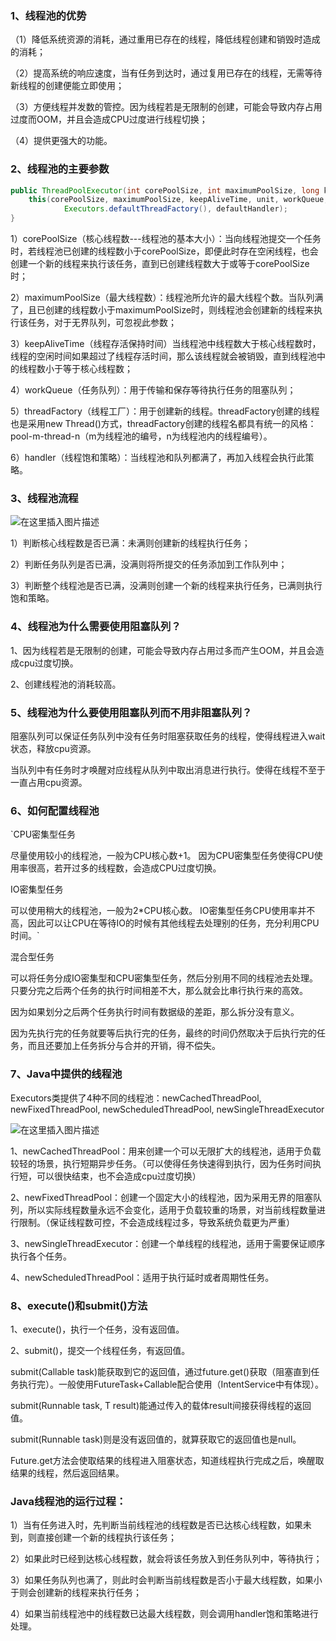 ### 1、线程池的优势

（1）降低系统资源的消耗，通过重用已存在的线程，降低线程创建和销毁时造成的消耗；

（2）提高系统的响应速度，当有任务到达时，通过复用已存在的线程，无需等待新线程的创建便能立即使用；

（3）方便线程并发数的管控。因为线程若是无限制的创建，可能会导致内存占用过度而OOM，并且会造成CPU过度进行线程切换；

（4）提供更强大的功能。

### 2、线程池的主要参数

```java
public ThreadPoolExecutor(int corePoolSize, int maximumPoolSize, long keepAliveTime, TimeUnit unit, BlockingQueue<Runnable> workQueue) {
    this(corePoolSize, maximumPoolSize, keepAliveTime, unit, workQueue,
            Executors.defaultThreadFactory(), defaultHandler);
}

```

1）corePoolSize（核心线程数---线程池的基本大小）：当向线程池提交一个任务时，若线程池已创建的线程数小于corePoolSize，即便此时存在空闲线程，也会创建一个新的线程来执行该任务，直到已创建线程数大于或等于corePoolSize时；

2）maximumPoolSize（最大线程数）：线程池所允许的最大线程个数。当队列满了，且已创建的线程数小于maximumPoolSize时，则线程池会创建新的线程来执行该任务，对于无界队列，可忽视此参数；

3）keepAliveTime（线程存活保持时间）当线程池中线程数大于核心线程数时，线程的空闲时间如果超过了线程存活时间，那么该线程就会被销毁，直到线程池中的线程数小于等于核心线程数；

4）workQueue（任务队列）：用于传输和保存等待执行任务的阻塞队列；

5）threadFactory（线程工厂）：用于创建新的线程。threadFactory创建的线程也是采用new Thread()方式，threadFactory创建的线程名都具有统一的风格：pool-m-thread-n（m为线程池的编号，n为线程池内的线程编号）。

6）handler（线程饱和策略）：当线程池和队列都满了，再加入线程会执行此策略。

### 3、线程池流程

![在这里插入图片描述](https://img-blog.csdnimg.cn/ce8be2db61cf451b95f9d0305efa5d0f.png?x-oss-process=image/watermark,type_d3F5LXplbmhlaQ,shadow_50,text_Q1NETiBAbGVlZGNvZGVKb2huMDE=,size_15,color_FFFFFF,t_70,g_se,x_16)

1）判断核心线程数是否已满：未满则创建新的线程执行任务；

2）判断任务队列是否已满，没满则将所提交的任务添加到工作队列中；

3）判断整个线程池是否已满，没满则创建一个新的线程来执行任务，已满则执行饱和策略。

### 4、线程池为什么需要使用阻塞队列？

1、因为线程若是无限制的创建，可能会导致内存占用过多而产生OOM，并且会造成cpu过度切换。

2、创建线程池的消耗较高。

### 5、线程池为什么要使用阻塞队列而不用非阻塞队列？

阻塞队列可以保证任务队列中没有任务时阻塞获取任务的线程，使得线程进入wait状态，释放cpu资源。

当队列中有任务时才唤醒对应线程从队列中取出消息进行执行。使得在线程不至于一直占用cpu资源。

### 6、如何配置线程池

`CPU密集型任务

尽量使用较小的线程池，一般为CPU核心数+1。 因为CPU密集型任务使得CPU使用率很高，若开过多的线程数，会造成CPU过度切换。

IO密集型任务

可以使用稍大的线程池，一般为2*CPU核心数。 IO密集型任务CPU使用率并不高，因此可以让CPU在等待IO的时候有其他线程去处理别的任务，充分利用CPU时间。`

混合型任务

可以将任务分成IO密集型和CPU密集型任务，然后分别用不同的线程池去处理。 只要分完之后两个任务的执行时间相差不大，那么就会比串行执行来的高效。

因为如果划分之后两个任务执行时间有数据级的差距，那么拆分没有意义。

因为先执行完的任务就要等后执行完的任务，最终的时间仍然取决于后执行完的任务，而且还要加上任务拆分与合并的开销，得不偿失。

### 7、Java中提供的线程池

Executors类提供了4种不同的线程池：newCachedThreadPool, newFixedThreadPool, newScheduledThreadPool, newSingleThreadExecutor

![在这里插入图片描述](https://img-blog.csdnimg.cn/a7f92b18b0f045d582cb8111fa207405.png?x-oss-process=image/watermark,type_d3F5LXplbmhlaQ,shadow_50,text_Q1NETiBAbGVlZGNvZGVKb2huMDE=,size_19,color_FFFFFF,t_70,g_se,x_16)

1、newCachedThreadPool：用来创建一个可以无限扩大的线程池，适用于负载较轻的场景，执行短期异步任务。（可以使得任务快速得到执行，因为任务时间执行短，可以很快结束，也不会造成cpu过度切换）

2、newFixedThreadPool：创建一个固定大小的线程池，因为采用无界的阻塞队列，所以实际线程数量永远不会变化，适用于负载较重的场景，对当前线程数量进行限制。（保证线程数可控，不会造成线程过多，导致系统负载更为严重）

3、newSingleThreadExecutor：创建一个单线程的线程池，适用于需要保证顺序执行各个任务。

4、newScheduledThreadPool：适用于执行延时或者周期性任务。

### 8、execute()和submit()方法

1、execute()，执行一个任务，没有返回值。

2、submit()，提交一个线程任务，有返回值。

submit(Callable<T> task)能获取到它的返回值，通过future.get()获取（阻塞直到任务执行完）。一般使用FutureTask+Callable配合使用（IntentService中有体现）。

submit(Runnable task, T result)能通过传入的载体result间接获得线程的返回值。

submit(Runnable task)则是没有返回值的，就算获取它的返回值也是null。

Future.get方法会使取结果的线程进入阻塞状态，知道线程执行完成之后，唤醒取结果的线程，然后返回结果。

### Java线程池的运行过程：

1）当有任务进入时，先判断当前线程池的线程数是否已达核心线程数，如果未到，则直接创建一个新的线程执行该任务；

2）如果此时已经到达核心线程数，就会将该任务放入到任务队列中，等待执行；

3）如果任务队列也满了，则此时会判断当前线程数是否小于最大线程数，如果小于则会创建新的线程来执行任务；

4）如果当前线程池中的线程数已达最大线程数，则会调用handler饱和策略进行处理。

